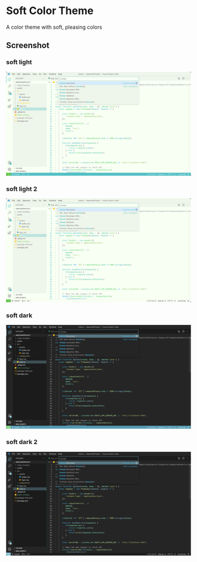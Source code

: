 # Soft Color Theme
A color theme with soft, pleasing colors

## Screenshot
### soft light
![soft light](screenshot/soft-light.jpeg)
### soft light 2
![soft light 2](screenshot/soft-light2.jpeg)
### soft dark
![soft dark](screenshot/soft-dark.jpeg)
### soft dark 2
![soft dark 2](screenshot/soft-dark2.jpeg)
